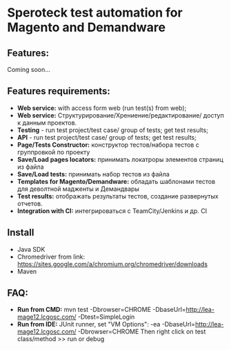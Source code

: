 Speroteck test automation for Magento and Demandware
====================================================

Features:
--------
Coming soon...


Features requirements:
-------
* **Web service:** with access form web (run test(s) from web);
* **Web service:** Структурирование/Хрениение/редактирование/ доступ к данным проектов.
* **Testing** - run test project/test case/ group of tests; get test results;
* **API** - run test project/test case/ group of tests; get test results;
* **Page/Tests Constructor:** конструктор тестов/набора тестов с группровкой по проекту
* **Save/Load pages locators:** принимать локатроры элементов страниц из файла
* **Save/Load tests:** принимать набор тестов из файла
* **Templates for Magento/Demandware:** обладать шаблонами тестов для деволтной мадженты и Демандвары
* **Test results:** отображать результаты тестов, создание развернутых отчетов.
* **Integration with CI:** интегрироваться с TeamCity/Jenkins и др. CI


Install
-------
* Java SDK
* Chromedriver from link: https://sites.google.com/a/chromium.org/chromedriver/downloads
* Maven


FAQ:
---
* **Run from CMD:** mvn test -Dbrowser=CHROME -DbaseUrl=http://lea-mage12.lcgosc.com/ -Dtest=SimpleLogin
* **Run from IDE:** JUnit runner, set "VM Options": -ea -DbaseUrl=http://lea-mage12.lcgosc.com/ -Dbrowser=CHROME Then right click on test class/method >> run or debug



